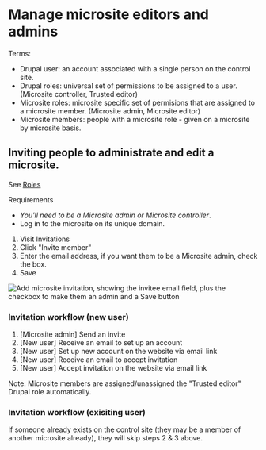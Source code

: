 # Manage microsite editors and admins

Terms:
- Drupal user: an account associated with a single person on the control site. 
- Drupal roles: universal set of permissions to be assigned to a user. (Microsite controller, Trusted editor)
- Microsite roles: microsite specific set of permisions that are assigned to a microsite member. (Microsite admin, Microsite editor)
- Microsite members: people with a microsite role - given on a microsite by microsite basis. 


## Inviting people to administrate and edit a microsite.

See [Roles](/microsites/roles.md)

Requirements
 - *You'll need to be a Microsite admin or Microsite controller*.
 - Log in to the microsite on its unique domain. 

1. Visit Invitations
1. Click "Invite member"
1. Enter the email address, if you want them to be a Microsite admin, check the box. 
1. Save

![Add microsite invitation, showing the invitee email field, plus the checkbox to make them an admin and a Save button](https://user-images.githubusercontent.com/3852805/197545672-15b3bb43-f0c0-48c3-928f-9128de68488d.png)


### Invitation workflow (new user)

1. [Microsite admin] Send an invite
1. [New user] Receive an email to set up an account
1. [New user] Set up new account on the website via email link
1. [New user] Receive an email to accept invitation
1. [New user] Accept invitation on the website via email link

Note: Microsite members are assigned/unassigned the "Trusted editor" Drupal role automatically.

### Invitation workflow (exisiting user)

If someone already exists on the control site (they may be a member of another microsite already), they will skip steps 2 & 3 above. 
